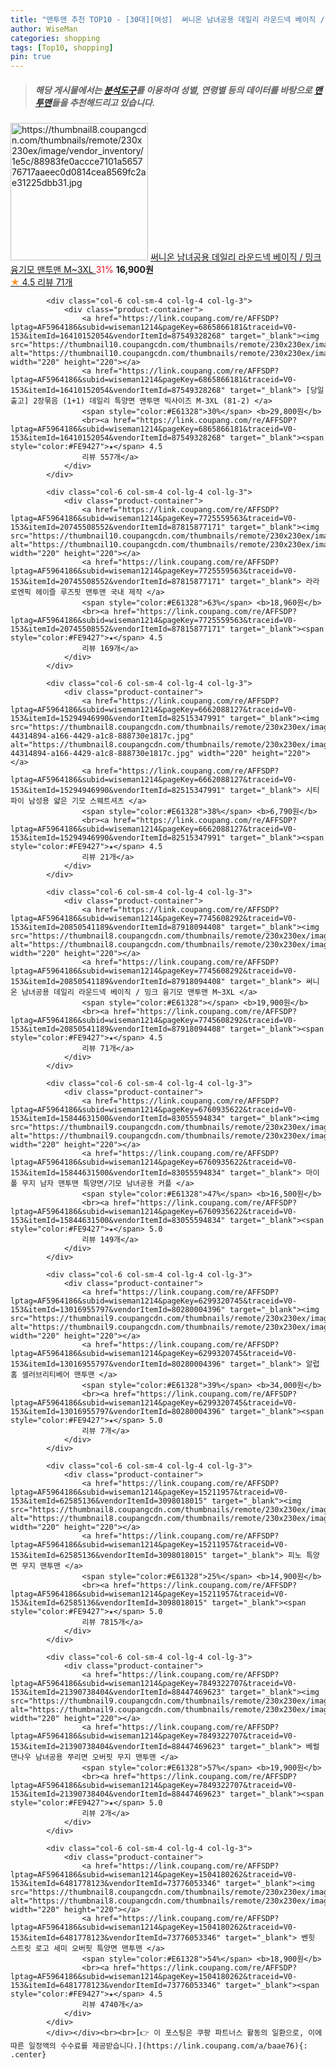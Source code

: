 ```yaml
---
title: "맨투맨 추천 TOP10 - [30대][여성]  써니온 남녀공용 데일리 라운드넥 베이직 / 밍크 융기모 맨투맨 M~3XL "
author: WiseMan
categories: shopping
tags: [Top10, shopping]
pin: true
---
```


> ##### 해당 게시물에서는 [**분석도구**](https://itemscout.io/)를 이용하여 **성별**, **연령별** 등의 데이터를 바탕으로 [**맨투맨**](https://link.coupang.com/a/baae76)들을 추천해드리고 있습니다.
<div class="container"><div class="row">
            <div class="col-6 col-sm-4 col-lg-4 col-lg-3">
                <div class="product-container">
                    <a href="https://link.coupang.com/re/AFFSDP?lptag=AF5964186&subid=wiseman1214&pageKey=7745608292&traceid=V0-153&itemId=20850541149&vendorItemId=87918094267" target="_blank"><img src="https://thumbnail8.coupangcdn.com/thumbnails/remote/230x230ex/image/vendor_inventory/1e5c/88983fe0accce7101a565776717aaeec0d0814cea8569fc2ae31225dbb31.jpg" alt="https://thumbnail8.coupangcdn.com/thumbnails/remote/230x230ex/image/vendor_inventory/1e5c/88983fe0accce7101a565776717aaeec0d0814cea8569fc2ae31225dbb31.jpg" width="220" height="220"></a>
                    <a href="https://link.coupang.com/re/AFFSDP?lptag=AF5964186&subid=wiseman1214&pageKey=7745608292&traceid=V0-153&itemId=20850541149&vendorItemId=87918094267" target="_blank"> 써니온 남녀공용 데일리 라운드넥 베이직 / 밍크 융기모 맨투맨 M~3XL </a>
                    <span style="color:#E61328">31%</span> <b>16,900원</b>
                    <br><a href="https://link.coupang.com/re/AFFSDP?lptag=AF5964186&subid=wiseman1214&pageKey=7745608292&traceid=V0-153&itemId=20850541149&vendorItemId=87918094267" target="_blank"><span style="color:#FE9427">★</span> 4.5
                    리뷰 71개</a>
                </div>
            </div>
            
            <div class="col-6 col-sm-4 col-lg-4 col-lg-3">
                <div class="product-container">
                    <a href="https://link.coupang.com/re/AFFSDP?lptag=AF5964186&subid=wiseman1214&pageKey=6865866181&traceid=V0-153&itemId=16410152054&vendorItemId=87549328268" target="_blank"><img src="https://thumbnail10.coupangcdn.com/thumbnails/remote/230x230ex/image/vendor_inventory/392b/5778fc135760f5570bf946040c153cc0833650c65e4287f5f8c58026f22f.png" alt="https://thumbnail10.coupangcdn.com/thumbnails/remote/230x230ex/image/vendor_inventory/392b/5778fc135760f5570bf946040c153cc0833650c65e4287f5f8c58026f22f.png" width="220" height="220"></a>
                    <a href="https://link.coupang.com/re/AFFSDP?lptag=AF5964186&subid=wiseman1214&pageKey=6865866181&traceid=V0-153&itemId=16410152054&vendorItemId=87549328268" target="_blank"> [당일출고] 2장묶음 (1+1) 데일리 특양면 맨투맨 빅사이즈 M-3XL (81-2) </a>
                    <span style="color:#E61328">30%</span> <b>29,800원</b>
                    <br><a href="https://link.coupang.com/re/AFFSDP?lptag=AF5964186&subid=wiseman1214&pageKey=6865866181&traceid=V0-153&itemId=16410152054&vendorItemId=87549328268" target="_blank"><span style="color:#FE9427">★</span> 4.5
                    리뷰 557개</a>
                </div>
            </div>
            
            <div class="col-6 col-sm-4 col-lg-4 col-lg-3">
                <div class="product-container">
                    <a href="https://link.coupang.com/re/AFFSDP?lptag=AF5964186&subid=wiseman1214&pageKey=7725559563&traceid=V0-153&itemId=20745508552&vendorItemId=87815877171" target="_blank"><img src="https://thumbnail10.coupangcdn.com/thumbnails/remote/230x230ex/image/vendor_inventory/2ff2/840b018b9f69ebde387c8f55a27ccf098e0972faba4853112c1d409e8668.png" alt="https://thumbnail10.coupangcdn.com/thumbnails/remote/230x230ex/image/vendor_inventory/2ff2/840b018b9f69ebde387c8f55a27ccf098e0972faba4853112c1d409e8668.png" width="220" height="220"></a>
                    <a href="https://link.coupang.com/re/AFFSDP?lptag=AF5964186&subid=wiseman1214&pageKey=7725559563&traceid=V0-153&itemId=20745508552&vendorItemId=87815877171" target="_blank"> 라라로엔픽 헤이즐 루즈핏 맨투맨 국내 제작 </a>
                    <span style="color:#E61328">63%</span> <b>18,960원</b>
                    <br><a href="https://link.coupang.com/re/AFFSDP?lptag=AF5964186&subid=wiseman1214&pageKey=7725559563&traceid=V0-153&itemId=20745508552&vendorItemId=87815877171" target="_blank"><span style="color:#FE9427">★</span> 4.5
                    리뷰 169개</a>
                </div>
            </div>
            
            <div class="col-6 col-sm-4 col-lg-4 col-lg-3">
                <div class="product-container">
                    <a href="https://link.coupang.com/re/AFFSDP?lptag=AF5964186&subid=wiseman1214&pageKey=6662088127&traceid=V0-153&itemId=15294946990&vendorItemId=82515347991" target="_blank"><img src="https://thumbnail8.coupangcdn.com/thumbnails/remote/230x230ex/image/retail/images/195318162006116-44314894-a166-4429-a1c8-888730e1817c.jpg" alt="https://thumbnail8.coupangcdn.com/thumbnails/remote/230x230ex/image/retail/images/195318162006116-44314894-a166-4429-a1c8-888730e1817c.jpg" width="220" height="220"></a>
                    <a href="https://link.coupang.com/re/AFFSDP?lptag=AF5964186&subid=wiseman1214&pageKey=6662088127&traceid=V0-153&itemId=15294946990&vendorItemId=82515347991" target="_blank"> 시티파이 남성용 얇은 기모 스웨트셔츠 </a>
                    <span style="color:#E61328">38%</span> <b>6,790원</b>
                    <br><a href="https://link.coupang.com/re/AFFSDP?lptag=AF5964186&subid=wiseman1214&pageKey=6662088127&traceid=V0-153&itemId=15294946990&vendorItemId=82515347991" target="_blank"><span style="color:#FE9427">★</span> 4.5
                    리뷰 21개</a>
                </div>
            </div>
            
            <div class="col-6 col-sm-4 col-lg-4 col-lg-3">
                <div class="product-container">
                    <a href="https://link.coupang.com/re/AFFSDP?lptag=AF5964186&subid=wiseman1214&pageKey=7745608292&traceid=V0-153&itemId=20850541189&vendorItemId=87918094408" target="_blank"><img src="https://thumbnail8.coupangcdn.com/thumbnails/remote/230x230ex/image/vendor_inventory/9fe6/219fc874210efbcd6d32cfb655446556d0976e81e33058eeead8aaf580ae.jpg" alt="https://thumbnail8.coupangcdn.com/thumbnails/remote/230x230ex/image/vendor_inventory/9fe6/219fc874210efbcd6d32cfb655446556d0976e81e33058eeead8aaf580ae.jpg" width="220" height="220"></a>
                    <a href="https://link.coupang.com/re/AFFSDP?lptag=AF5964186&subid=wiseman1214&pageKey=7745608292&traceid=V0-153&itemId=20850541189&vendorItemId=87918094408" target="_blank"> 써니온 남녀공용 데일리 라운드넥 베이직 / 밍크 융기모 맨투맨 M~3XL </a>
                    <span style="color:#E61328"></span> <b>19,900원</b>
                    <br><a href="https://link.coupang.com/re/AFFSDP?lptag=AF5964186&subid=wiseman1214&pageKey=7745608292&traceid=V0-153&itemId=20850541189&vendorItemId=87918094408" target="_blank"><span style="color:#FE9427">★</span> 4.5
                    리뷰 71개</a>
                </div>
            </div>
            
            <div class="col-6 col-sm-4 col-lg-4 col-lg-3">
                <div class="product-container">
                    <a href="https://link.coupang.com/re/AFFSDP?lptag=AF5964186&subid=wiseman1214&pageKey=6760935622&traceid=V0-153&itemId=15844631500&vendorItemId=83055594834" target="_blank"><img src="https://thumbnail9.coupangcdn.com/thumbnails/remote/230x230ex/image/vendor_inventory/9ae1/fab0be44ba75beab809717f62ca6f8db6f1b0770036d97ea69483cdd522b.jpg" alt="https://thumbnail9.coupangcdn.com/thumbnails/remote/230x230ex/image/vendor_inventory/9ae1/fab0be44ba75beab809717f62ca6f8db6f1b0770036d97ea69483cdd522b.jpg" width="220" height="220"></a>
                    <a href="https://link.coupang.com/re/AFFSDP?lptag=AF5964186&subid=wiseman1214&pageKey=6760935622&traceid=V0-153&itemId=15844631500&vendorItemId=83055594834" target="_blank"> 마이폴 무지 남자 맨투맨 특양면/기모 남녀공용 커플 </a>
                    <span style="color:#E61328">47%</span> <b>16,500원</b>
                    <br><a href="https://link.coupang.com/re/AFFSDP?lptag=AF5964186&subid=wiseman1214&pageKey=6760935622&traceid=V0-153&itemId=15844631500&vendorItemId=83055594834" target="_blank"><span style="color:#FE9427">★</span> 5.0
                    리뷰 149개</a>
                </div>
            </div>
            
            <div class="col-6 col-sm-4 col-lg-4 col-lg-3">
                <div class="product-container">
                    <a href="https://link.coupang.com/re/AFFSDP?lptag=AF5964186&subid=wiseman1214&pageKey=6299320745&traceid=V0-153&itemId=13016955797&vendorItemId=80280004396" target="_blank"><img src="https://thumbnail9.coupangcdn.com/thumbnails/remote/230x230ex/image/rs_quotation_api/wephat7l/3411f196a7b14fa1b1f488faf7260baf.jpg" alt="https://thumbnail9.coupangcdn.com/thumbnails/remote/230x230ex/image/rs_quotation_api/wephat7l/3411f196a7b14fa1b1f488faf7260baf.jpg" width="220" height="220"></a>
                    <a href="https://link.coupang.com/re/AFFSDP?lptag=AF5964186&subid=wiseman1214&pageKey=6299320745&traceid=V0-153&itemId=13016955797&vendorItemId=80280004396" target="_blank"> 알럽홈 셀러브리티베어 맨투맨 </a>
                    <span style="color:#E61328">39%</span> <b>34,000원</b>
                    <br><a href="https://link.coupang.com/re/AFFSDP?lptag=AF5964186&subid=wiseman1214&pageKey=6299320745&traceid=V0-153&itemId=13016955797&vendorItemId=80280004396" target="_blank"><span style="color:#FE9427">★</span> 5.0
                    리뷰 7개</a>
                </div>
            </div>
            
            <div class="col-6 col-sm-4 col-lg-4 col-lg-3">
                <div class="product-container">
                    <a href="https://link.coupang.com/re/AFFSDP?lptag=AF5964186&subid=wiseman1214&pageKey=15211957&traceid=V0-153&itemId=62585136&vendorItemId=3098018015" target="_blank"><img src="https://thumbnail8.coupangcdn.com/thumbnails/remote/230x230ex/image/vendor_inventory/04aa/f3df377f964fbbbc33b99a7620a61149059500bdb7d0d9be0e88bc04e11b.jpg" alt="https://thumbnail8.coupangcdn.com/thumbnails/remote/230x230ex/image/vendor_inventory/04aa/f3df377f964fbbbc33b99a7620a61149059500bdb7d0d9be0e88bc04e11b.jpg" width="220" height="220"></a>
                    <a href="https://link.coupang.com/re/AFFSDP?lptag=AF5964186&subid=wiseman1214&pageKey=15211957&traceid=V0-153&itemId=62585136&vendorItemId=3098018015" target="_blank"> 피노 특양면 무지 맨투맨 </a>
                    <span style="color:#E61328">25%</span> <b>14,900원</b>
                    <br><a href="https://link.coupang.com/re/AFFSDP?lptag=AF5964186&subid=wiseman1214&pageKey=15211957&traceid=V0-153&itemId=62585136&vendorItemId=3098018015" target="_blank"><span style="color:#FE9427">★</span> 5.0
                    리뷰 7815개</a>
                </div>
            </div>
            
            <div class="col-6 col-sm-4 col-lg-4 col-lg-3">
                <div class="product-container">
                    <a href="https://link.coupang.com/re/AFFSDP?lptag=AF5964186&subid=wiseman1214&pageKey=7849322707&traceid=V0-153&itemId=21390738404&vendorItemId=88447469623" target="_blank"><img src="https://thumbnail9.coupangcdn.com/thumbnails/remote/230x230ex/image/vendor_inventory/2f9e/f0d8d4bd9281ca3fce316fc5973dea80910cf28c8a69f308f2983f400139.jpg" alt="https://thumbnail9.coupangcdn.com/thumbnails/remote/230x230ex/image/vendor_inventory/2f9e/f0d8d4bd9281ca3fce316fc5973dea80910cf28c8a69f308f2983f400139.jpg" width="220" height="220"></a>
                    <a href="https://link.coupang.com/re/AFFSDP?lptag=AF5964186&subid=wiseman1214&pageKey=7849322707&traceid=V0-153&itemId=21390738404&vendorItemId=88447469623" target="_blank"> 베럴댄나우 남녀공용 쭈리면 오버핏 무지 맨투맨 </a>
                    <span style="color:#E61328">57%</span> <b>19,900원</b>
                    <br><a href="https://link.coupang.com/re/AFFSDP?lptag=AF5964186&subid=wiseman1214&pageKey=7849322707&traceid=V0-153&itemId=21390738404&vendorItemId=88447469623" target="_blank"><span style="color:#FE9427">★</span> 5.0
                    리뷰 2개</a>
                </div>
            </div>
            
            <div class="col-6 col-sm-4 col-lg-4 col-lg-3">
                <div class="product-container">
                    <a href="https://link.coupang.com/re/AFFSDP?lptag=AF5964186&subid=wiseman1214&pageKey=1504180262&traceid=V0-153&itemId=6481778123&vendorItemId=73776053346" target="_blank"><img src="https://thumbnail8.coupangcdn.com/thumbnails/remote/230x230ex/image/rs_quotation_api/1nh3vl5d/41da06b7c1504645b32443e2670b1e3e.jpg" alt="https://thumbnail8.coupangcdn.com/thumbnails/remote/230x230ex/image/rs_quotation_api/1nh3vl5d/41da06b7c1504645b32443e2670b1e3e.jpg" width="220" height="220"></a>
                    <a href="https://link.coupang.com/re/AFFSDP?lptag=AF5964186&subid=wiseman1214&pageKey=1504180262&traceid=V0-153&itemId=6481778123&vendorItemId=73776053346" target="_blank"> 벤힛 스트릿 로고 세미 오버핏 특양면 맨투맨 </a>
                    <span style="color:#E61328">54%</span> <b>18,900원</b>
                    <br><a href="https://link.coupang.com/re/AFFSDP?lptag=AF5964186&subid=wiseman1214&pageKey=1504180262&traceid=V0-153&itemId=6481778123&vendorItemId=73776053346" target="_blank"><span style="color:#FE9427">★</span> 4.5
                    리뷰 4740개</a>
                </div>
            </div>
            </div></div><br><br>[👉 이 포스팅은 쿠팡 파트너스 활동의 일환으로, 이에 따른 일정액의 수수료를 제공받습니다.](https://link.coupang.com/a/baae76){: .center}